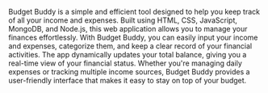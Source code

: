 Budget Buddy is a simple and efficient tool designed to help you keep track of all your income and expenses. Built using HTML, CSS, JavaScript, MongoDB, and Node.js, this web application allows you to manage your finances effortlessly.
With Budget Buddy, you can easily input your income and expenses, categorize them, and keep a clear record of your financial activities. The app dynamically updates your total balance, giving you a real-time view of your financial status.
Whether you're managing daily expenses or tracking multiple income sources, Budget Buddy provides a user-friendly interface that makes it easy to stay on top of your budget.
